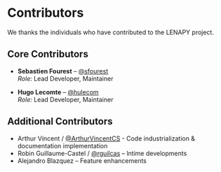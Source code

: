 # Contributors

We thanks the individuals who have contributed to the LENAPY project.

## Core Contributors

- **Sebastien Fourest** – [@sfourest](https://github.com/sfourest)  
  *Role:* Lead Developer, Maintainer

- **Hugo Lecomte** – [@hulecom](https://github.com/hulecom)  
  *Role:* Lead Developer, Maintainer

## Additional Contributors

- Arthur Vincent / [@ArthurVincentCS](github.com/ArthurVincentCS) - Code industrialization & documentation implementation
- Robin Guillaume-Castel / [@rguilcas](https://github.com/rguilcas) – lntime developments
- Alejandro Blazquez – Feature enhancements
